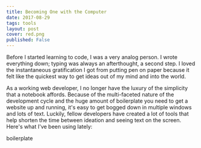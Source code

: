 ```yaml
---
title: Becoming One with the Computer
date: 2017-08-29
tags: tools
layout: post
cover: red.png
published: False
---
```


Before I started learning to code, I was a very analog person. I wrote everything down; typing was always an afterthought, a second step. I loved the instantaneous gratification I got from putting pen on paper because it felt like the quickest way to get ideas out of my mind and into the world. 

As a working web developer, I no longer have the luxury of the simplicity that a notebook affords. Because of the multi-faceted nature of the development cycle and the huge amount of boilerplate you need to get a website up and running, it's easy to get bogged down in multiple windows and lots of text. Luckily, fellow developers have created a lot of tools that help shorten the time between ideation and seeing text on the screen. Here's what I've been using lately: 

boilerplate 